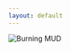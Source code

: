 ```yaml
---
layout: default
---
```

<style>
h1 {
    color: darkorange;
}
</style>
<div class="center">
<img src="{{ site.baseurl }} {% link /images/BurningMUD_ASCII_Logo.png %} " alt="Burning MUD">

<script src="https://cdn.jsdelivr.net/npm/typed.js@2.0.12"></script>

<div id="typed-output"></div>
<script>
    var options = {
        strings: [
            "<h1>Out of the burning ashes</h1>",
            "<h1>Rose a new life</h1>",
            "<h1>A new creature</h1>",
            "<h1>Born into the Burning World</h1>"
        ],
        //... (other options as I previously described)
    };

    var typed = new Typed("#typed-output", options);
</script>
